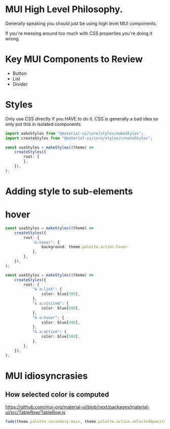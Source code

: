 
# MUI High Level Philosophy.

Generally speaking you should just be using high level MUI components.

If you're messing around too much with CSS properties you're doing it wrong.

# Key MUI Components to Review

 - Button
 - List
 - Divider 

# Styles

Only use CSS directly if you HAVE to do it.  CSS is generally a bad idea so only
put this in isolated components.

```typescript jsx
import makeStyles from "@material-ui/core/styles/makeStyles";
import createStyles from "@material-ui/core/styles/createStyles";

const useStyles = makeStyles((theme) =>
    createStyles({
        root: {
        },
    }),
);
```

# Adding style to sub-elements

# hover
```typescript jsx
const useStyles = makeStyles((theme) =>
    createStyles({
        root: {
            '&:hover': {
                background: theme.palette.action.hover
            },
        },
    }),
);
```


```typescript jsx
const useStyles = makeStyles((theme) =>
    createStyles({
        root: {
            "& a:link": {
                color: blue[300],
            },
            "& a:visited": {
                color: blue[600],
            },
            "& a:hover": {
                color: blue[400],
            },
            "& a:active": {
                color: blue[500],
            },
        },
    }),
);

```

# MUI idiosyncrasies

## How selected color is computed

https://github.com/mui-org/material-ui/blob/next/packages/material-ui/src/TableRow/TableRow.js

```typescript jsx
fade(theme.palette.secondary.main, theme.palette.action.selectedOpacity)
```
